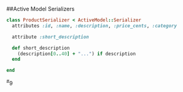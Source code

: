 ##Active Model Serializers

```Ruby
class ProductSerializer < ActiveModel::Serializer
  attributes :id, :name, :description, :price_cents, :category

  attribute :short_description

  def short_description
    (description[0..40] + "...") if description
  end

end
```

<div class="number"><sup>#</sup>9</div>
